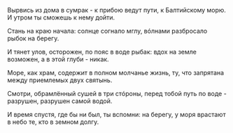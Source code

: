 Вырвись из дома в сумрак - 
к прибою ведут пути,
к Балтийскому морю. И утром 
ты сможешь к нему дойти.

Стань на краю начала:
солнце согнало мглу,
вóлнами разбросало
рыбок на берегу.

И тянет улов, осторожен,
по пояс в воде рыбак:
вдох на земле возможен,
а в этой глуби - никак.

Море, как храм, содержит
в полном молчанье жизнь,
ту, что запрятана между
приемлемых двух святынь.

Смотри, обрамлённый сушей
в три стóроны, перед тобой
путь по воде - разрушен,
разрушен самой водой.

И время спустя, где бы ни был,
ты вспомни: на берегу,
у моря врастают в небо
те, кто в земном долгу.